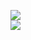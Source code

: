 [![](https://img.shields.io/badge/Made%20With-Github%20Spray-lightgrey.svg?style=for-the-badge&logo=github)](https://github.com/Annihil/github-spray#3655)  
[![](https://i.imgur.com/2DrTn0Z.gif)](https://github.com/Annihil/github-spray)